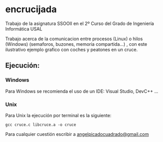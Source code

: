 # encrucijada
Trabajo de la asignatura SSOOII en el 2º Curso del Grado de Ingeniería Informática USAL


Trabajo acerca de la comunicacion entre procesos (Linux) o hilos (Windows) (semaforos, buzones, memoria compartida...) , con este ilustrativo ejemplo grafico con coches y peatones en un cruce. 

## Ejecución:
### Windows
Para Windows se recomienda el uso de un IDE: Visual Studio, DevC++ ...

### Unix
Para Unix la ejecución por terminal es la siguiente:
```
gcc cruce.c libcruce.a -o cruce
```

Para cualquier cuestión escribir a angelpicadocuadrado@gmail.com
